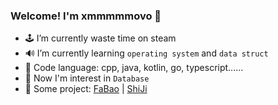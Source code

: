### Welcome! I'm xmmmmmovo 👋

- 🕹 I’m currently waste time on steam
- 🔊 I’m currently learning `operating system` and `data struct`
- 🤣 Code language: cpp, java, kotlin, go, typescript......
- 🤔 Now I'm interest in `Database`
- 💬 Some project: [FaBao](https://github.com/xmmmmmovo/FaBao) | [ShiJi](https://github.com/xmmmmmovo/ShiJi)
